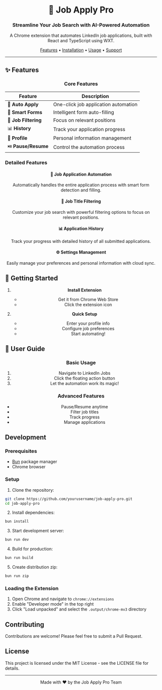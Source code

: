 <div align="center">

# 🚀 Job Apply Pro

### Streamline Your Job Search with AI-Powered Automation

A Chrome extension that automates LinkedIn job applications, built with React and TypeScript using WXT.

[Features](#features) • [Installation](#getting-started) • [Usage](#user-guide) • [Support](#support)

---

</div>

## ✨ Features

<div align="center">

### Core Features

| Feature | Description |
|---------|-------------|
| 🤖 **Auto Apply** | One-click job application automation |
| 📝 **Smart Forms** | Intelligent form auto-filling |
| 🎯 **Job Filtering** | Focus on relevant positions |
| 📊 **History** | Track your application progress |
| 💼 **Profile** | Personal information management |
| ⏯️ **Pause/Resume** | Control the automation process |

</div>

### Detailed Features

<div align="center">

#### 🤖 Job Application Automation
Automatically handles the entire application process with smart form detection and filling.

#### 🎯 Job Title Filtering
Customize your job search with powerful filtering options to focus on relevant positions.

#### 📊 Application History
Track your progress with detailed history of all submitted applications.

#### ⚙️ Settings Management
Easily manage your preferences and personal information with cloud sync.

</div>

## 🚀 Getting Started

<div align="center">

1. **Install Extension**
   - Get it from Chrome Web Store
   - Click the extension icon

2. **Quick Setup**
   - Enter your profile info
   - Configure job preferences
   - Start automating!

</div>

## 📖 User Guide

<div align="center">

### Basic Usage
1. Navigate to LinkedIn Jobs
2. Click the floating action button
3. Let the automation work its magic!

### Advanced Features
- Pause/Resume anytime
- Filter job titles
- Track progress
- Manage applications

</div>

## Development

### Prerequisites

- [Bun](https://bun.sh/) package manager
- Chrome browser

### Setup

1. Clone the repository:
```bash
git clone https://github.com/yourusername/job-apply-pro.git
cd job-apply-pro
```

2. Install dependencies:
```bash
bun install
```

3. Start development server:
```bash
bun run dev
```

4. Build for production:
```bash
bun run build
```

5. Create distribution zip:
```bash
bun run zip
```

### Loading the Extension

1. Open Chrome and navigate to `chrome://extensions`
2. Enable "Developer mode" in the top right
3. Click "Load unpacked" and select the `.output/chrome-mv3` directory

## Contributing

Contributions are welcome! Please feel free to submit a Pull Request.

## License

This project is licensed under the MIT License - see the LICENSE file for details.

<div align="center">

---

Made with ❤️ by the Job Apply Pro Team

</div>
